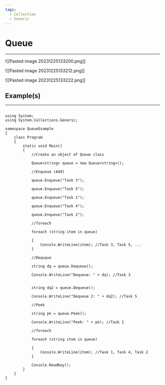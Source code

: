 ```yaml
---
tags:
  - Collection
  - Generic
---
```


# Queue
---

![[Pasted image 20231225133200.png]]

![[Pasted image 20231225133212.png]]

![[Pasted image 20231225133222.png]]

## Example(s)
---

```CSharp

using System;
using System.Collections.Generic;

namespace QueueExample
{
	class Program
	{
		static void Main()
		{
			//Create an object of Queue class
			
			Queue<string> queue = new Queue<string>();
			
			//Enqueue (Add)
			
			queue.Enqueue("Task 3");
			
			queue.Enqueue("Task 5");
			
			queue.Enqueue("Task 1");
			
			queue.Enqueue("Task 4");
			
			queue.Enqueue("Task 2");
			
			//foreach
			
			foreach (string item in queue)
			
			{
				Console.WriteLine(item); //Task 3, Task 5, ...
			}
			
			//Dequque
			
			string dq = queue.Dequeue();
			
			Console.WriteLine("Dequeue: " + dq); //Task 3
			
			
			string dq2 = queue.Dequeue();
			
			Console.WriteLine("Dequeue 2: " + dq2); //Task 5
			
			//Peek
			
			string pk = queue.Peek();
			
			Console.WriteLine("Peek: " + pk); //Task 1
			
			//foreach
			
			foreach (string item in queue)
			
			{
				Console.WriteLine(item); //Task 1, Task 4, Task 2
			}
			
			Console.ReadKey();
		}
	}
}

```




















































